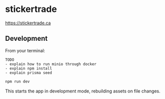 # stickertrade

https://stickertrade.ca

## Development

From your terminal:

```
TODO
- explain how to run minio through docker
- explain npm install
- explain prisma seed
```

```sh
npm run dev
```

This starts the app in development mode, rebuilding assets on file changes.
